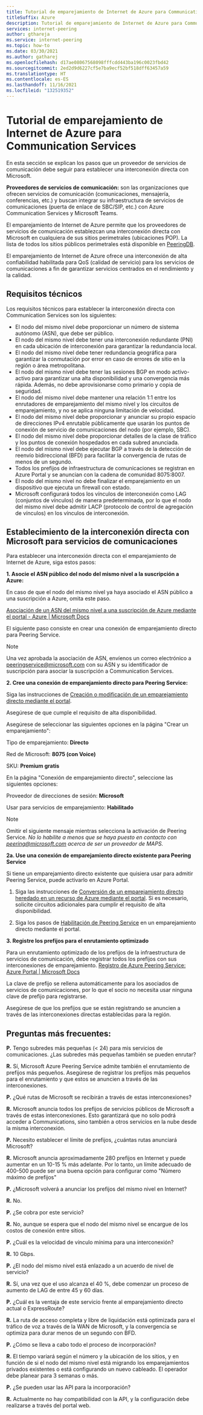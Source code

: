 ```yaml
---
title: Tutorial de emparejamiento de Internet de Azure para Communication Services
titleSuffix: Azure
description: Tutorial de emparejamiento de Internet de Azure para Communication Services
services: internet-peering
author: gthareja
ms.service: internet-peering
ms.topic: how-to
ms.date: 03/30/2021
ms.author: gatharej
ms.openlocfilehash: d17ae08067568098fffcdd443ba196c0023fbd42
ms.sourcegitcommit: 2ed2d9d6227cf5e7ba9ecf52bf518dff63457a59
ms.translationtype: HT
ms.contentlocale: es-ES
ms.lasthandoff: 11/16/2021
ms.locfileid: "132519352"
---
```

# <a name="azure-internet-peering-for-communications-services-walkthrough"></a>Tutorial de emparejamiento de Internet de Azure para Communication Services

En esta sección se explican los pasos que un proveedor de servicios de comunicación debe seguir para establecer una interconexión directa con Microsoft.

**Proveedores de servicios de comunicación:** son las organizaciones que ofrecen servicios de comunicación (comunicaciones, mensajería, conferencias, etc.) y buscan integrar su infraestructura de servicios de comunicaciones (puerta de enlace de SBC/SIP, etc.) con Azure Communication Services y Microsoft Teams. 

El emparejamiento de Internet de Azure permite que los proveedores de servicios de comunicación establezcan una interconexión directa con Microsoft en cualquiera de sus sitios perimetrales (ubicaciones POP). La lista de todos los sitios públicos perimetrales está disponible en [PeeringDB](https://www.peeringdb.com/net/694).

El emparejamiento de Internet de Azure ofrece una interconexión de alta confiabilidad habilitada para QoS (calidad de servicio) para los servicios de comunicaciones a fin de garantizar servicios centrados en el rendimiento y la calidad.

## <a name="technical-requirements"></a>Requisitos técnicos
Los requisitos técnicos para establecer la interconexión directa con Communication Services son los siguientes:
-   El nodo del mismo nivel debe proporcionar un número de sistema autónomo (ASN), que debe ser público.
-   El nodo del mismo nivel debe tener una interconexión redundante (PNI) en cada ubicación de interconexión para garantizar la redundancia local.
-   El nodo del mismo nivel debe tener redundancia geográfica para garantizar la conmutación por error en caso de errores de sitio en la región o área metropolitana.
-   El nodo del mismo nivel debe tener las sesiones BGP en modo activo-activo para garantizar una alta disponibilidad y una convergencia más rápida. Además, no debe aprovisionarse como primario y copia de seguridad.
-   El nodo del mismo nivel debe mantener una relación 1:1 entre los enrutadores de emparejamiento del mismo nivel y los circuitos de emparejamiento, y no se aplica ninguna limitación de velocidad.
-   El nodo del mismo nivel debe proporcionar y anunciar su propio espacio de direcciones IPv4 enrutable públicamente que usarán los puntos de conexión de servicio de comunicaciones del nodo (por ejemplo, SBC). 
-   El nodo del mismo nivel debe proporcionar detalles de la clase de tráfico y los puntos de conexión hospedados en cada subred anunciada. 
-   El nodo del mismo nivel debe ejecutar BGP a través de la detección de reenvío bidireccional (BFD) para facilitar la convergencia de rutas de menos de un segundo.
-   Todos los prefijos de infraestructura de comunicaciones se registran en Azure Portal y se anuncian con la cadena de comunidad 8075:8007.
-   El nodo del mismo nivel no debe finalizar el emparejamiento en un dispositivo que ejecuta un firewall con estado. 
-   Microsoft configurará todos los vínculos de interconexión como LAG (conjuntos de vínculos) de manera predeterminada, por lo que el nodo del mismo nivel debe admitir LACP (protocolo de control de agregación de vínculos) en los vínculos de interconexión.

## <a name="establishing-direct-interconnect-with-microsoft-for-communications-services"></a>Establecimiento de la interconexión directa con Microsoft para servicios de comunicaciones

Para establecer una interconexión directa con el emparejamiento de Internet de Azure, siga estos pasos:

**1. Asocie el ASN público del nodo del mismo nivel a la suscripción a Azure:**

En caso de que el nodo del mismo nivel ya haya asociado el ASN público a una suscripción a Azure, omita este paso.

[Asociación de un ASN del mismo nivel a una suscripción de Azure mediante el portal - Azure | Microsoft Docs](./howto-subscription-association-portal.md)

El siguiente paso consiste en crear una conexión de emparejamiento directo para Peering Service.

> [!NOTE]
> Una vez aprobada la asociación de ASN, envíenos un correo electrónico a peeringservice@microsoft.com con su ASN y su identificador de suscripción para asociar la suscripción a Communication Services. 

**2. Cree una conexión de emparejamiento directo para Peering Service:**

Siga las instrucciones de [Creación o modificación de un emparejamiento directo mediante el portal](./howto-direct-portal.md).

Asegúrese de que cumple el requisito de alta disponibilidad.

Asegúrese de seleccionar las siguientes opciones en la página "Crear un emparejamiento":

Tipo de emparejamiento:   **Directo**

Red de Microsoft: **8075 (con Voice)**

SKU:        **Premium gratis**


En la página "Conexión de emparejamiento directo", seleccione las siguientes opciones:

Proveedor de direcciones de sesión:   **Microsoft**

Usar para servicios de emparejamiento:   **Habilitado**

> [!NOTE] 
> Omitir el siguiente mensaje mientras selecciona la activación de Peering Service.
> *No lo habilite a menos que se haya puesto en contacto con peering@microsoft.com acerca de ser un proveedor de MAPS.*


  **2a. Use una conexión de emparejamiento directo existente para Peering Service**

Si tiene un emparejamiento directo existente que quisiera usar para admitir Peering Service, puede activarlo en Azure Portal.
1.  Siga las instrucciones de [Conversión de un emparejamiento directo heredado en un recurso de Azure mediante el portal](./howto-legacy-direct-portal.md).
Si es necesario, solicite circuitos adicionales para cumplir el requisito de alta disponibilidad.

2.  Siga los pasos de [Habilitación de Peering Service](./howto-peering-service-portal.md) en un emparejamiento directo mediante el portal.




**3. Registre los prefijos para el enrutamiento optimizado**

Para un enrutamiento optimizado de los prefijos de la infraestructura de servicios de comunicación, debe registrar todos los prefijos con sus interconexiones de emparejamiento.
[Registro de Azure Peering Service: Azure Portal | Microsoft Docs](../peering-service/azure-portal.md)

La clave de prefijo se rellena automáticamente para los asociados de servicios de comunicaciones, por lo que el socio no necesita usar ninguna clave de prefijo para registrarse. 

Asegúrese de que los prefijos que se están registrando se anuncien a través de las interconexiones directas establecidas para la región.


## <a name="faqs"></a>Preguntas más frecuentes:

**P.**  Tengo subredes más pequeñas (< 24) para mis servicios de comunicaciones. ¿Las subredes más pequeñas también se pueden enrutar?

**R.**  Sí, Microsoft Azure Peering Service admite también el enrutamiento de prefijos más pequeños. Asegúrese de registrar los prefijos más pequeños para el enrutamiento y que estos se anuncien a través de las interconexiones.

**P.**  ¿Qué rutas de Microsoft se recibirán a través de estas interconexiones?

**R.** Microsoft anuncia todos los prefijos de servicios públicos de Microsoft a través de estas interconexiones. Esto garantizará que no solo podrá acceder a Communications, sino también a otros servicios en la nube desde la misma interconexión.

**P.**  Necesito establecer el límite de prefijos, ¿cuántas rutas anunciará Microsoft?

**R.** Microsoft anuncia aproximadamente 280 prefijos en Internet y puede aumentar en un 10-15 % más adelante. Por lo tanto, un límite adecuado de 400-500 puede ser una buena opción para configurar como "Número máximo de prefijos"

**P.** ¿Microsoft volverá a anunciar los prefijos del mismo nivel en Internet?

**R.** No.

**P.** ¿Se cobra por este servicio?

**R.** No, aunque se espera que el nodo del mismo nivel se encargue de los costos de conexión entre sitios.

**P.** ¿Cuál es la velocidad de vínculo mínima para una interconexión?

**R.** 10 Gbps.

**P.** ¿El nodo del mismo nivel está enlazado a un acuerdo de nivel de servicio?

**R.** Sí, una vez que el uso alcanza el 40 %, debe comenzar un proceso de aumento de LAG de entre 45 y 60 días.

**P.** ¿Cuál es la ventaja de este servicio frente al emparejamiento directo actual o ExpressRoute?

**R.** La ruta de acceso completa y libre de liquidación está optimizada para el tráfico de voz a través de la WAN de Microsoft, y la convergencia se optimiza para durar menos de un segundo con BFD.

**P.** ¿Cómo se lleva a cabo todo el proceso de incorporación?

**R.** El tiempo variará según el número y la ubicación de los sitios, y en función de si el nodo del mismo nivel está migrando los emparejamientos privados existentes o está configurando un nuevo cableado. El operador debe planear para 3 semanas o más.

**P.** ¿Se pueden usar las API para la incorporación?

**R.** Actualmente no hay compatibilidad con la API, y la configuración debe realizarse a través del portal web.
